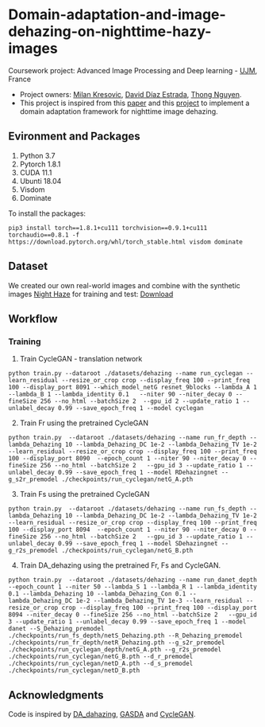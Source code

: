 # Domain-adaptation-and-image-dehazing-on-nighttime-hazy-images
Coursework project: Advanced Image Processing and Deep learning - [UJM](https://www.univ-st-etienne.fr/fr/index.html), France

- Project owners: [Milan Kresovic](https://github.com/kresovicmilan), [David Díaz Estrada](https://www.linkedin.com/in/dnde7/), [Thong Nguyen](https://github.com/ThongNguyen551).
- This project is inspired from this [paper](https://openaccess.thecvf.com/content_CVPR_2020/papers/Shao_Domain_Adaptation_for_Image_Dehazing_CVPR_2020_paper.pdf) and this [project](https://github.com/HUSTSYJ/DA_dahazing) to implement a domain adaptation framework for nighttime image dehazing.

## Evironment and Packages
1. Python 3.7
2. Pytorch 1.8.1
3. CUDA 11.1
4. Ubunti 18.04
5. Visdom
6. Dominate

To install the packages:
```
pip3 install torch==1.8.1+cu111 torchvision==0.9.1+cu111 torchaudio==0.8.1 -f https://download.pytorch.org/whl/torch_stable.html visdom dominate
```
## Dataset 

We created our own real-world images and combine with the synthetic images [Night Haze](https://pan.baidu.com/s/1cY8O5H8EYIwetPdb6xdupA#list/path=%2F) for training and test: [Download](https://drive.google.com/drive/folders/1nuTm4oStHOdNhtiDDbiU8M_hcKkSLA_9?usp=sharing) 

## Workflow
### Training

1. Train CycleGAN - translation network
```
python train.py --dataroot ./datasets/dehazing --name run_cyclegan --learn_residual --resize_or_crop crop --display_freq 100 --print_freq 100 --display_port 8091 --which_model_netG resnet_9blocks --lambda_A 1 --lambda_B 1 --lambda_identity 0.1   --niter 90 --niter_decay 0 --fineSize 256 --no_html --batchSize 2  --gpu_id 2 --update_ratio 1 --unlabel_decay 0.99 --save_epoch_freq 1 --model cyclegan
```

2. Train Fr using the pretrained CycleGAN
```
python train.py  --dataroot ./datasets/dehazing --name run_fr_depth --lambda_Dehazing 10 --lambda_Dehazing_DC 1e-2 --lambda_Dehazing_TV 1e-2 --learn_residual --resize_or_crop crop --display_freq 100 --print_freq 100 --display_port 8090  --epoch_count 1 --niter 90 --niter_decay 0 --fineSize 256 --no_html --batchSize 2   --gpu_id 3 --update_ratio 1 --unlabel_decay 0.99 --save_epoch_freq 1 --model RDehazingnet --g_s2r_premodel ./checkpoints/run_cyclegan/netG_A.pth  
```

3. Train Fs using the pretrained CycleGAN
```
python train.py  --dataroot ./datasets/dehazing --name run_fs_depth --lambda_Dehazing 10 --lambda_Dehazing_DC 1e-2 --lambda_Dehazing_TV 1e-2 --learn_residual --resize_or_crop crop --display_freq 100 --print_freq 100 --display_port 8094  --epoch_count 1 --niter 90 --niter_decay 0 --fineSize 256 --no_html --batchSize 2   --gpu_id 3 --update_ratio 1 --unlabel_decay 0.99 --save_epoch_freq 1 --model SDehazingnet --g_r2s_premodel ./checkpoints/run_cyclegan/netG_B.pth 
```

4. Train DA_dehazing using the pretrained Fr, Fs and CycleGAN.
```
python train.py  --dataroot ./datasets/dehazing --name run_danet_depth --epoch_count 1 --niter 50 --lambda_S 1 --lambda_R 1 --lambda_identity 0.1 --lambda_Dehazing 10 --lambda_Dehazing_Con 0.1 --lambda_Dehazing_DC 1e-2 --lambda_Dehazing_TV 1e-3 --learn_residual --resize_or_crop crop --display_freq 100 --print_freq 100 --display_port 8094 --niter_decay 0 --fineSize 256 --no_html --batchSize 2   --gpu_id 3 --update_ratio 1 --unlabel_decay 0.99 --save_epoch_freq 1 --model danet --S_Dehazing_premodel ./checkpoints/run_fs_depth/netS_Dehazing.pth --R_Dehazing_premodel ./checkpoints/run_fr_depth/netR_Dehazing.pth --g_s2r_premodel ./checkpoints/run_cyclegan_depth/netG_A.pth --g_r2s_premodel ./checkpoints/run_cyclegan/netG_B.pth --d_r_premodel ./checkpoints/run_cyclegan/netD_A.pth --d_s_premodel ./checkpoints/run_cyclegan/netD_B.pth
```
 
## Acknowledgments
Code is inspired by [DA_dahazing](https://github.com/HUSTSYJ/DA_dahazing), [GASDA](https://github.com/sshan-zhao/GASDA) and [CycleGAN](https://github.com/junyanz/pytorch-CycleGAN-and-pix2pix).

